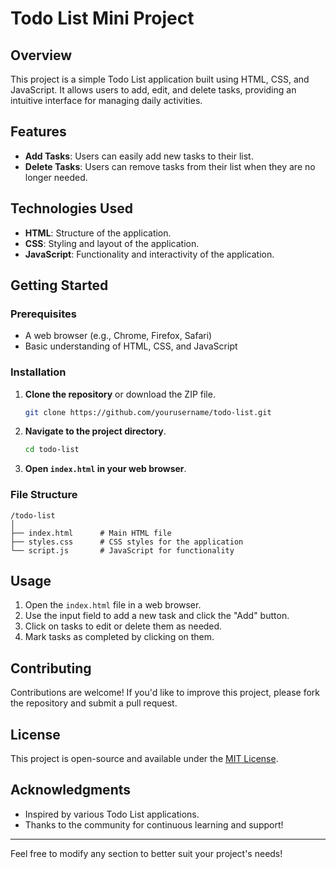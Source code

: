 # Todo List Mini Project

## Overview

This project is a simple Todo List application built using HTML, CSS, and JavaScript. It allows users to add, edit, and delete tasks, providing an intuitive interface for managing daily activities.

## Features

- **Add Tasks**: Users can easily add new tasks to their list.
- **Delete Tasks**: Users can remove tasks from their list when they are no longer needed.

## Technologies Used

- **HTML**: Structure of the application.
- **CSS**: Styling and layout of the application.
- **JavaScript**: Functionality and interactivity of the application.

## Getting Started

### Prerequisites

- A web browser (e.g., Chrome, Firefox, Safari)
- Basic understanding of HTML, CSS, and JavaScript

### Installation

1. **Clone the repository** or download the ZIP file.

   ```bash
   git clone https://github.com/yourusername/todo-list.git
   ```

2. **Navigate to the project directory**.

   ```bash
   cd todo-list
   ```

3. **Open `index.html` in your web browser**.

### File Structure

```
/todo-list
│
├── index.html      # Main HTML file
├── styles.css      # CSS styles for the application
└── script.js       # JavaScript for functionality
```

## Usage

1. Open the `index.html` file in a web browser.
2. Use the input field to add a new task and click the "Add" button.
3. Click on tasks to edit or delete them as needed.
4. Mark tasks as completed by clicking on them.

## Contributing

Contributions are welcome! If you'd like to improve this project, please fork the repository and submit a pull request.

## License

This project is open-source and available under the [MIT License](LICENSE).

## Acknowledgments

- Inspired by various Todo List applications.
- Thanks to the community for continuous learning and support!

---

Feel free to modify any section to better suit your project's needs!
